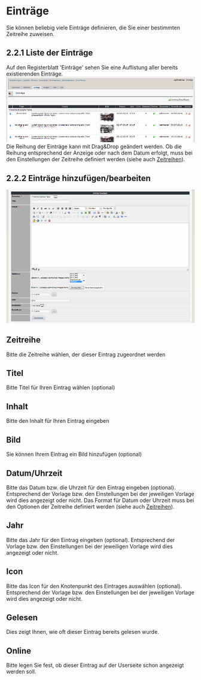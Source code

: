 # Einträge

Sie können beliebig viele Einträge definieren, die Sie einer bestimmten Zeitreihe zuweisen.

## 2.2.1 Liste der Einträge

Auf den Registerblatt 'Einträge' sehen Sie eine Auflistung aller bereits existierenden Einträge. ![](../../.gitbook/assets/2admin_items_list%20%281%29.png) Die Reihung der Einträge kann mit Drag&Drop geändert werden. Ob die Reihung entsprechend der Anzeige oder nach dem Datum erfolgt, muss bei den Einstellungen der Zeitreihe definiert werden \(siehe auch [Zeitreihen](https://github.com/XoopsDocs/wgtimelines-tutorial/tree/6494f8af8a8158a58e318b2c813f93144d5da27e/deutsch/administrationsbereich/2admin_timelines.md)\).

## 2.2.2 Einträge hinzufügen/bearbeiten

![](../../.gitbook/assets/2admin_items_add.png)

## Zeitreihe

Bitte die Zeitreihe wählen, der dieser Eintrag zugeordnet werden

## Titel

Bitte Titel für Ihren Eintrag wählen \(optional\)

## Inhalt

Bitte den Inhalt für Ihren Eintrag eingeben

## Bild

Sie können Ihrem Eintrag ein Bild hinzufügen \(optional\)

## Datum/Uhrzeit

Bitte das Datum bzw. die Uhrzeit für den Eintrag eingeben \(optional\). Entsprechend der Vorlage bzw. den Einstellungen bei der jeweiligen Vorlage wird dies angezeigt oder nicht. Das Format für Datum oder Uhrzeit muss bei den Optionen der Zeitreihe definiert werden \(siehe auch [Zeitreihen](https://github.com/XoopsDocs/wgtimelines-tutorial/tree/6494f8af8a8158a58e318b2c813f93144d5da27e/deutsch/administrationsbereich/2admin_timelines.md)\).

## Jahr

Bitte das Jahr für den Eintrag eingeben \(optional\). Entsprechend der Vorlage bzw. den Einstellungen bei der jeweiligen Vorlage wird dies angezeigt oder nicht.

## Icon

Bitte das Icon für den Knotenpunkt des Eintrages auswählen \(optional\). Entsprechend der Vorlage bzw. den Einstellungen bei der jeweiligen Vorlage wird dies angezeigt oder nicht.

## Gelesen

Dies zeigt Ihnen, wie oft dieser Eintrag bereits gelesen wurde.

## Online

Bitte legen Sie fest, ob dieser Eintrag auf der Userseite schon angezeigt werden soll.

